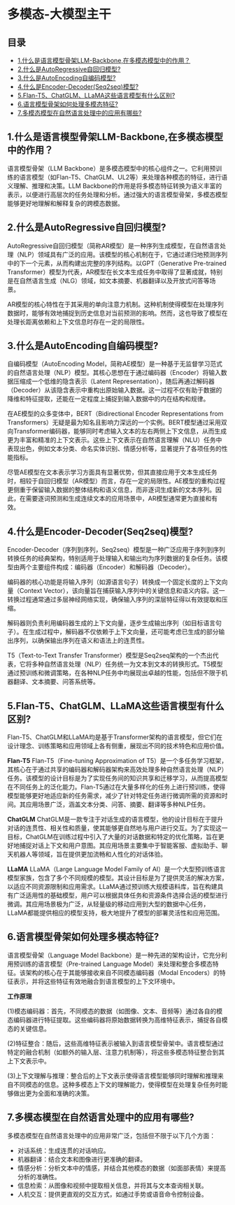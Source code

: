 # 多模态-大模型主干
目录
--

*   [1.什么是语言模型骨架LLM-Backbone,在多模态模型中的作用？](#1.%E4%BB%80%E4%B9%88%E6%98%AF%E8%AF%AD%E8%A8%80%E6%A8%A1%E5%9E%8B%E9%AA%A8%E6%9E%B6LLM-Backbone,%E5%9C%A8%E5%A4%9A%E6%A8%A1%E6%80%81%E6%A8%A1%E5%9E%8B%E4%B8%AD%E7%9A%84%E4%BD%9C%E7%94%A8%EF%BC%9F)
*   [2.什么是AutoRegressive自回归模型?](#2.%E4%BB%80%E4%B9%88%E6%98%AFAutoRegressive%E8%87%AA%E5%9B%9E%E5%BD%92%E6%A8%A1%E5%9E%8B?)
*   [3.什么是AutoEncoding自编码模型?](#3.%E4%BB%80%E4%B9%88%E6%98%AFAutoEncoding%E8%87%AA%E7%BC%96%E7%A0%81%E6%A8%A1%E5%9E%8B?)
*   [4.什么是Encoder-Decoder(Seq2seq)模型?](#4.%E4%BB%80%E4%B9%88%E6%98%AFEncoder-Decoder(Seq2seq)%E6%A8%A1%E5%9E%8B?)
*   [5.Flan-T5、ChatGLM、LLaMA这些语言模型有什么区别?](#5.Flan-T5%E3%80%81ChatGLM%E3%80%81LLaMA%E8%BF%99%E4%BA%9B%E8%AF%AD%E8%A8%80%E6%A8%A1%E5%9E%8B%E6%9C%89%E4%BB%80%E4%B9%88%E5%8C%BA%E5%88%AB?)
*   [6.语言模型骨架如何处理多模态特征?](#6.%E8%AF%AD%E8%A8%80%E6%A8%A1%E5%9E%8B%E9%AA%A8%E6%9E%B6%E5%A6%82%E4%BD%95%E5%A4%84%E7%90%86%E5%A4%9A%E6%A8%A1%E6%80%81%E7%89%B9%E5%BE%81?)
*   [7.多模态模型在自然语言处理中的应用有哪些?](#7.%E5%A4%9A%E6%A8%A1%E6%80%81%E6%A8%A1%E5%9E%8B%E5%9C%A8%E8%87%AA%E7%84%B6%E8%AF%AD%E8%A8%80%E5%A4%84%E7%90%86%E4%B8%AD%E7%9A%84%E5%BA%94%E7%94%A8%E6%9C%89%E5%93%AA%E4%BA%9B?)

1.什么是语言模型骨架LLM-Backbone,在多模态模型中的作用？
-----------------------------------

语言模型骨架（LLM Backbone）是多模态模型中的核心组件之一。它利用预训练的语言模型（如Flan-T5、ChatGLM、UL2等）来处理各种模态的特征，进行语义理解、推理和决策。LLM Backbone的作用是将多模态特征转换为语义丰富的表示，以便进行高层次的任务处理和分析。通过强大的语言模型骨架，多模态模型能够更好地理解和解释复杂的跨模态数据。

2.什么是AutoRegressive自回归模型?
-------------------------

AutoRegressive自回归模型（简称AR模型）是一种序列生成模型，在自然语言处理（NLP）领域具有广泛的应用。该模型的核心机制在于，它通过递归地预测序列中的下一个元素，从而构建出完整的序列结构。以GPT（Generative Pre-trained Transformer）模型为代表，AR模型在长文本生成任务中取得了显著成就，特别是在自然语言生成（NLG）领域，如文本摘要、机器翻译以及开放式问答等场景。

AR模型的核心特性在于其采用的单向注意力机制。这种机制使得模型在处理序列数据时，能够有效地捕捉到历史信息对当前预测的影响。然而，这也导致了模型在处理长距离依赖和上下文信息时存在一定的局限性。

3.什么是AutoEncoding自编码模型?
-----------------------

自编码模型（AutoEncoding Model，简称AE模型）是一种基于无监督学习范式的自然语言处理（NLP）模型。其核心思想在于通过编码器（Encoder）将输入数据压缩成一个低维的隐含表示（Latent Representation），随后再通过解码器（Decoder）从该隐含表示中重构出原始输入数据。这一过程不仅有助于数据的降维和特征提取，还能在一定程度上捕捉到输入数据中的内在结构和规律。

在AE模型的众多变体中，BERT（Bidirectional Encoder Representations from Transformers）无疑是最为知名且影响力深远的一个实例。BERT模型通过采用双向Transformer编码器，能够同时考虑输入文本的左右两侧上下文信息，从而生成更为丰富和精准的上下文表示。这些上下文表示在自然语言理解（NLU）任务中表现出色，例如文本分类、命名实体识别、情感分析等，显著提升了各项任务的性能指标。

尽管AE模型在文本表示学习方面具有显著优势，但其直接应用于文本生成任务时，相较于自回归模型（AR模型）而言，存在一定的局限性。AE模型的重构过程更侧重于保留输入数据的整体结构和语义信息，而非逐词生成新的文本序列。因此，在需要逐词预测和生成连续文本的应用场景中，AR模型通常更为直接和有效。

4.什么是Encoder-Decoder(Seq2seq)模型?
--------------------------------

Encoder-Decoder（序列到序列，Seq2seq）模型是一种广泛应用于序列到序列转换任务的经典架构，特别适用于处理输入和输出均为序列数据的复杂任务。该模型由两个主要组件构成：编码器（Encoder）和解码器（Decoder）。

编码器的核心功能是将输入序列（如源语言句子）转换成一个固定长度的上下文向量（Context Vector），该向量旨在捕获输入序列中的关键信息和语义内容。这一转换过程通常通过多层神经网络实现，确保输入序列的深层特征得以有效提取和压缩。

解码器则负责利用编码器生成的上下文向量，逐步生成输出序列（如目标语言句子）。在生成过程中，解码器不仅依赖于上下文向量，还可能考虑已生成的部分输出序列，以确保输出序列在语义和语法上的连贯性。

T5（Text-to-Text Transfer Transformer）模型是Seq2seq架构的一个杰出代表，它将多种自然语言处理（NLP）任务统一为文本到文本的转换形式。T5模型通过预训练和微调策略，在各种NLP任务中均展现出卓越的性能，包括但不限于机器翻译、文本摘要、问答系统等。

5.Flan-T5、ChatGLM、LLaMA这些语言模型有什么区别?
-----------------------------------

Flan-T5、ChatGLM和LLaMA均是基于Transformer架构的语言模型，但它们在设计理念、训练策略和应用领域上各有侧重，展现出不同的技术特色和应用价值。

**Flan-T5** Flan-T5（Fine-tuning Approximation of T5）是一个多任务学习框架，其核心在于通过共享的编码器和解码器架构来高效处理多种自然语言处理（NLP）任务。该模型的设计目标是为了实现任务间的知识共享和迁移学习，从而提高模型在不同任务上的泛化能力。Flan-T5通过在大量多样化的任务上进行预训练，使得模型能够更好地适应新的任务需求，减少了针对特定任务进行微调所需的资源和时间。其应用场景广泛，涵盖文本分类、问答、摘要、翻译等多种NLP任务。

**ChatGLM** ChatGLM是一款专注于对话生成的语言模型，他的设计目标在于提升对话的连贯性、相关性和质量，使其能够更自然地与用户进行交互。为了实现这一目标，ChatGLM在训练过程中引入了大量的对话数据和特定的优化策略，旨在更好地捕捉对话上下文和用户意图。其应用场景主要集中于智能客服、虚拟助手、聊天机器人等领域，旨在提供更加流畅和人性化的对话体验。

**LLaMA** LLaMA（Large Language Model Family of AI）是一个大型预训练语言模型家族，包含了多个不同规模的模型。其设计目标是为了提供灵活的解决方案，以适应不同资源限制和应用需求。LLaMA通过预训练大规模语料库，旨在构建具有广泛适用性的基础模型，用户可以根据具体任务和资源条件选择合适的模型进行微调。其应用场景极为广泛，从轻量级的移动应用到大型的数据中心任务，LLaMA都能提供相应的模型支持，极大地提升了模型的部署灵活性和应用范围。

6.语言模型骨架如何处理多模态特征?
------------------

语言模型骨架（Language Model Backbone）是一种先进的架构设计，它充分利用预训练的语言模型（Pre-trained Language Model）来处理和整合多模态特征。该架构的核心在于其能够接收来自不同模态编码器（Modal Encoders）的特征表示，并将这些特征有效地融合到语言模型的上下文环境中。

**工作原理**

(1)模态编码器：首先，不同模态的数据（如图像、文本、音频等）通过各自的模态编码器进行特征提取。这些编码器将原始数据转换为高维特征表示，捕捉各自模态的关键信息。

(2)特征整合：随后，这些高维特征表示被输入到语言模型骨架中。语言模型通过特定的融合机制（如额外的输入层、注意力机制等），将这些多模态特征整合到其上下文表示中。

(3)上下文理解与推理：整合后的上下文表示使得语言模型能够同时理解和推理来自不同模态的信息。这种多模态上下文的理解能力，使得模型在处理复杂任务时能够做出更为全面和准确的决策。

7.多模态模型在自然语言处理中的应用有哪些?
----------------------

多模态模型在自然语言处理中的应用非常广泛，包括但不限于以下几个方面：

*   对话系统：生成连贯的对话响应。
*   机器翻译：结合文本和图像进行更准确的翻译。
*   情感分析：分析文本中的情感，并结合其他模态的数据（如面部表情）来提高分析的准确性。
*   信息检索：从图像和视频中提取相关信息，并将其与文本查询相关联。
*   人机交互：提供更直观的交互方式，如通过手势或语音命令控制设备。